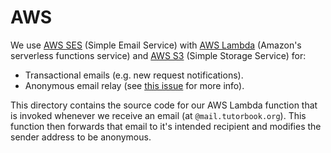 # AWS

We use [AWS SES](https://docs.aws.amazon.com/ses/) (Simple Email Service) with
[AWS Lambda](https://docs.aws.amazon.com/lambda) (Amazon's serverless functions
service) and [AWS S3](https://docs.aws.amazon.com/AmazonS3) (Simple Storage
Service) for:

- Transactional emails (e.g. new request notifications).
- Anonymous email relay (see [this
  issue](https://github.com/tutorbookapp/tutorbook/issues/82) for more info).

This directory contains the source code for our AWS Lambda function that is
invoked whenever we receive an email (at `@mail.tutorbook.org`). This function
then forwards that email to it's intended recipient and modifies the sender
address to be anonymous.
